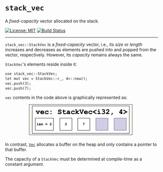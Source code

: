 # `stack_vec`

A *fixed-capacity* vector allocated on the stack.

[![License: MIT](https://img.shields.io/badge/License-MIT-yellow.svg)](https://opensource.org/licenses/MIT)
[![Build Status](https://app.travis-ci.com/m-rinaldi/stack_vec.svg?branch=main)](https://app.travis-ci.com/m-rinaldi/stack_vec)

---

`stack_vec::StackVec` is a *fixed-capacity* vector, i.e., its *size* or *length* increases and decreases as elements are pushed into and popped from the vector, respectively. However, its *capacity* remains always the same.

`StackVec`'s elements reside inside it:

    use stack_vec::StackVec;
    let mut vec = StackVec::<_, 4>::new();
    vec.push(3);
    vec.push(7);
    
`vec` contents in the code above is graphically represented as:

<p align="center">
  <img src="img/StackVec.png">
</p>


In contrast, [`Vec`](https://doc.rust-lang.org/std/vec/struct.Vec.html) allocates a buffer on the heap and only contains a pointer to that buffer.


The capacity of a `StackVec` must be determined at compile-time as a constant argument.

